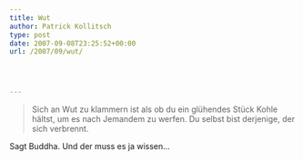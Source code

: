 ```yaml
---
title: Wut
author: Patrick Kollitsch
type: post
date: 2007-09-08T23:25:52+00:00
url: /2007/09/wut/




---
```


  


> Sich an Wut zu klammern ist als ob du ein glühendes Stück Kohle hältst, um es nach Jemandem zu werfen. Du selbst bist derjenige, der sich verbrennt.

Sagt Buddha. Und der muss es ja wissen...